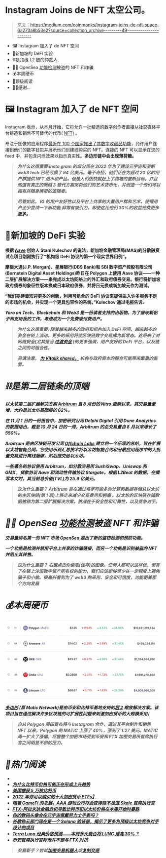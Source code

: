 # Instagram Joins de NFT 太空公司。

> 原文：<https://medium.com/coinmonks/instagram-joins-de-nft-space-6a273a8b53e2?source=collection_archive---------49----------------------->

*   🖼️ Instagram 加入了 de NFT 空间
*   💸新加坡的 DeFi 实验
*   ⛓️是顶级 L2 链的仲裁人
*   🦹‍♂️ OpenSea [功能检测](https://decrypt.co/113332/opensea-now-auto-detects-blocks-stolen-nfts-disables-scam-links)被盗的 NFT 和诈骗
*   💰本周硬币
*   📰顶级阅读
*   🙏🏻感谢…

# 🖼️ Instagram 加入了 de NFT 空间

Instagram 表示，从本月开始，它将允许一批精选的数字创作者直接从社交媒体平台铸造和销售不可替代的代币( [NFT)](https://en.wikipedia.org/wiki/Non-fungible_token) 。

专注于图像的应用程序[最近在 100 个国家推出了其数字收藏品功能](https://www.coindesk.com/business/2022/09/29/meta-opens-nft-sharing-on-instagram-and-facebook-to-all-users/)，允许用户连接到他们的数字钱包并展示他们创建或购买的 NFT。连接的 NFT 可以显示在您的 feed 中，并包含闪烁效果以指示真实性。**多边形链中会出现薄荷糖。**

> ***为什么这很重要:****[](http://meta.com/)**insta gram 的母公司在 2022 年为了建设元宇宙和垄断 web3 tech 已经亏损了 94 亿美元。毫不奇怪，他们正在为超过 20 亿的用户群提供 NFT 造币和产品。但是人们很快就赶上了梅塔的垄断目标，并且知道有真正的网络 3 替代方案来将他们的艺术货币化，并创造一个他们可以拥有并随身携带的追随者。***
> 
> ***尽管如此，* ***IG 的用户友好性以及平台上共享的大量用户群和艺术，使得用户至少尝试一下新功能*** *非常有吸引力，即使这比他们 30%的收益花费更多* [*更多。*](https://www.engadget.com/meta-creators-can-sell-nfts-directly-on-instagram-220049106.html)**

# **💸新加坡的 DeFi 实验**

**根据 [Aave](http://aave.com/) 创始人 Stani Kulechov 的说法，新加坡金融管理局(MAS)的分散融资试点项目刚刚执行了“机构级 DeFi 协议的第一个现实世界用例”。**

**摩根大通(J.P. Morgan)、星展银行(DBS Bank)和 SBI 数字资产控股有限公司(Bernstein Digital Asset Holdings)昨日在 Polygon 上使用 Aave 协议——一种二层扩展解决方案——来完成以太坊网络上的外汇和政府债券交易。银行将新加坡政府债券的象征性版本换成日本政府债券，并将日元换成新加坡元作为测试。**

**“我们期待着欢迎更多的创新，利用可组合的 DeFi 协议来提供进入许多服务不足的市场的机会，并实现一个更具包容性的系统，”Kulechov 通过电报告诉[](http://decrypt.com/)*。***

***Yaro on Tech、Blockchain 和 Web3 是一份读者支持的出版物。为了接收新帖子和支持我的工作，考虑成为一个免费或付费用户。***

> ******为什么这很重要:*** *随着越来越多的政府和机构加入 DeFi 空间，越来越多的资金在链上流动。更多的采用将使区块链数字交易成为新常态。这带来了对网络安全(尤其是当* [*过渡资金*](https://cointelegraph.com/news/report-half-of-all-defi-exploits-are-cross-bridge-hacks) *)的更多强调，用户友好的 DeFi 平台，以及链之间的可组合性。****
> 
> ****另请注意，* [*为 Vitalik shared，*](https://thedefiant.io/vitalik-urges-defi-to-slow-down-integration-with-traditional-finance) *机构与政府资本的整合可能带来繁重的监管。****

# ***⛓️是第二层链条的顶端***

***以太坊第二层扩展解决方案 [Arbitrum](https://offchainlabs.com/) 自 8 月份的 Nitro 更新以来，其交易量激增，大约是以太坊基础层的 62%。***

***在 11 月 1 日的一份报告中，加密研究公司 Delphi Digital 引用 Dune Analytics 的数据指出，截至 10 月 24 日的一周，Arbitrum 的总交易量自 8 月以来增长了 550%。***

***Arbitrum 是由区块链开发公司 [Offchain Labs](https://offchainlabs.com/) 建立的一个乐观的总结，旨在扩展以太坊智能合同。它使用乐观汇总技术将以太坊智能合约和分散应用程序中的大批量交易进行离线捆绑，然后提交给以太坊。***

***一些著名的协议使用 Arbitrum，如分散交易所 SushiSwap、Uniswap 和 GMX，贷款协议 Aave 和流动性传输协议 Stargate。根据 L2Beat 的数据，在撰写本文时，其当前总价值(TVL)为 25.9 亿美元。***

> ******这为什么重要？*** *Arbitrum* ***旨在通过将尽可能多的计算和数据存储从以太坊的主区块链(第 1 层)上移走来减少交易费用和拥塞*** *。以太坊的区块链存储数据被称为第二层扩展解决方案，挑战在于安全性和可靠性，以及竞争对手。****

# ***🦹‍♂️ OpenSea [功能检测](https://decrypt.co/113332/opensea-now-auto-detects-blocks-stolen-nfts-disables-scam-links)被盗 NFT 和诈骗***

***交易量排名第一的 NFT 市场 OpenSea 推出了新的盗窃检测和预防功能。***

***一个功能是检测并禁用平台上共享的诈骗链接，而另一个功能是识别被盗的 NFT 并阻止其转售。***

> ******这为什么重要？*** *右键点击你偷取(保存)的图像。任何人都可以这样做，但有了在链上注册数字资产所有权的能力，我们应该能够至少在一定程度上避免骗子和小偷。很高兴看到为了 web3 的采用、安全和可信度，功能朝着那个方向发展****

# ***💰本周硬币***

***![](img/2caf647050682636b711c7852354c62b.png)***

***[**多边形**](http://polygon.technology/) (原 Matic Network)是由币安和比特币基地支持的[层 2](https://coinmarketcap.com/alexandria/glossary/layer-2) 缩放解决方案。该项目旨在通过解决许多区块链的可扩展性问题来刺激加密货币的大规模采用。***

> ***自从 Polygon 周四宣布将与 Instagram 合作，通过其平台制作和销售 NFT 以来，Polygon 的 MATIC 上涨了 40%，涨到了 1.27 美元。MATIC 周一扩大了涨幅，尽管整个加密市场受到币安和 FTX 加密交易所首席执行官之间明显不和的压力。***

# ***📰热门阅读***

*   ***[](https://thedefiant.io/exploits-double-to-3b-2022)***
*   *****[为什么比特币价格可能正在形成上升趋势](https://www.newsbtc.com/news/bitcoin/why-the-bitcoin-price-could-be-building-an-uptrend/)*****
*   *****[美国缴获 5 万枚比特币](https://www.trustnodes.com/2022/11/07/us-seizes-50000-bitcoins)*****
*   *****[2022 年你可以购买的十大加密货币 ETFs】](https://cryptonews.com/exclusives/top-cryptocurrency-etfs.htm)*****
*   *****[随着 GameFi 的发展，AAA 游戏公司将会变得微不足道:Skale 首席执行官](https://cointelegraph.com/news/aaa-gaming-companies-will-look-like-peanuts-as-gamefi-evolves-skale-ceo)*****
*   *****[FTX-阿拉米达金融危机导致比特币和以太坊价格在本周开始时暴跌](https://zycrypto.com/ftx-alamedas-financial-crisis-sends-bitcoin-and-ethereum-prices-tumbling-as-the-week-opens/)*****
*   *****[你的数码头像会在元宇宙佩戴劳力士手表吗？](https://beincrypto.com/will-your-digital-avatar-wear-a-rolex-watch-in-the-metaverse/)*****
*   *****[谷歌称云部门现在是一个 Solana 验证器，揭示了更多为顶级以太坊竞争对手设计的项目](https://dailyhodl.com/2022/11/07/google-says-cloud-division-now-a-solana-validator-reveals-more-projects-designed-for-top-ethereum-competitor/)*****
*   *****[Terra Luna 经典价格预测——本周多头能否将 LUNC 推高 30%？](https://cryptonews.com/news/terra-luna-classic-price-prediction-can-bulls-pump-lunc-30-week.htm)*****
*   *****币安首席执行官称他并不想与 FTX 对抗*****

> *****交易新手？尝试[加密交易机器人](/coinmonks/crypto-trading-bot-c2ffce8acb2a)或[复制交易](/coinmonks/top-10-crypto-copy-trading-platforms-for-beginners-d0c37c7d698c)*****